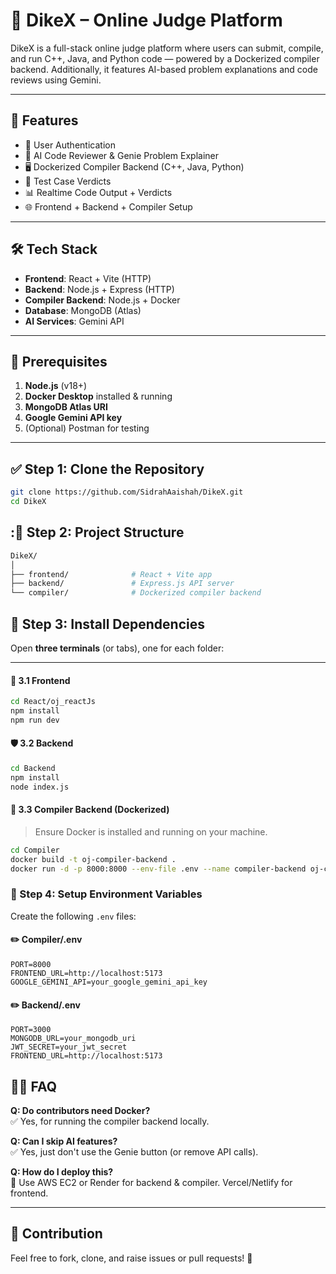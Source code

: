 # 🚀 DikeX – Online Judge Platform

DikeX is a full-stack online judge platform where users can submit, compile, and run C++, Java, and Python code — powered by a Dockerized compiler backend. Additionally, it features AI-based problem explanations and code reviews using Gemini.

---

## 🧾 Features

- 👤 User Authentication
- 🧠 AI Code Reviewer & Genie Problem Explainer
- 🖥️ Dockerized Compiler Backend (C++, Java, Python)
- 🧪 Test Case Verdicts
- 📊 Realtime Code Output + Verdicts
- 🌐 Frontend + Backend + Compiler Setup

---

## 🛠 Tech Stack

- **Frontend**: React + Vite (HTTP)
- **Backend**: Node.js + Express (HTTP)
- **Compiler Backend**: Node.js + Docker
- **Database**: MongoDB (Atlas)
- **AI Services**: Gemini API

---

## 🔧 Prerequisites

1. **Node.js** (v18+)
2. **Docker Desktop** installed & running
3. **MongoDB Atlas URI**
4. **Google Gemini API key**
5. (Optional) Postman for testing

---


## ✅ Step 1: Clone the Repository

```bash
git clone https://github.com/SidrahAaishah/DikeX.git
cd DikeX
```
## :📁 Step 2: Project Structure

```bash
DikeX/
│
├── frontend/              # React + Vite app
├── backend/               # Express.js API server
└── compiler/              # Dockerized compiler backend
```
## 🔧 Step 3: Install Dependencies

Open **three terminals** (or tabs), one for each folder:

---

#### 🚀 3.1 Frontend

```bash
cd React/oj_reactJs
npm install
npm run dev
```
#### 🛡️ 3.2 Backend

```bash
cd Backend
npm install
node index.js
```
#### 🐳 3.3 Compiler Backend (Dockerized)

> Ensure Docker is installed and running on your machine.

```bash
cd Compiler
docker build -t oj-compiler-backend .
docker run -d -p 8000:8000 --env-file .env --name compiler-backend oj-compiler-backend
```
### 🔐 Step 4: Setup Environment Variables

Create the following `.env` files:

#### ✏️ Compiler/.env

```env
PORT=8000
FRONTEND_URL=http://localhost:5173
GOOGLE_GEMINI_API=your_google_gemini_api_key
```
#### ✏️ Backend/.env
```env
PORT=3000
MONGODB_URL=your_mongodb_uri
JWT_SECRET=your_jwt_secret
FRONTEND_URL=http://localhost:5173
```

## 🙋‍♀️ FAQ

**Q: Do contributors need Docker?**  
✅ Yes, for running the compiler backend locally.

**Q: Can I skip AI features?**  
✅ Yes, just don't use the Genie button (or remove API calls).

**Q: How do I deploy this?**  
🚀 Use AWS EC2 or Render for backend & compiler. Vercel/Netlify for frontend.

---

## 🤝 Contribution

Feel free to fork, clone, and raise issues or pull requests! 🎯
